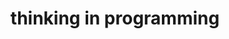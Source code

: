 ---
home: true
title: 'thinking in programming'
heroText: 'thinking in programming'
tagline: null
heroImage: mlogo.svg
actions:
  - text: 快速开始 →
    link: https://tutorial-wiki.pages.dev/
    type: primary
features:
- title: 语言特性
  details: 集合、IO、并发编程、Java EE等
- title: 源码解析
  details: Spring、Dubbo、Mybatis等
- title: 计算机基础
  details: 数据结构与算法、操作系统等
---